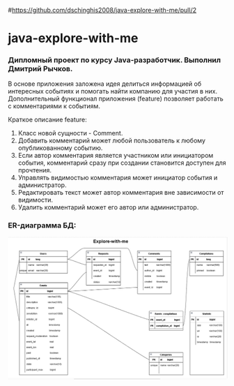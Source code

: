 #https://github.com/dschinghis2008/java-explore-with-me/pull/2
# java-explore-with-me
### Дипломный проект по курсу Java-разработчик. Выполнил Дмитрий Рычков.
В основе приложения заложена идея делиться информацией об интересных событиях и помогать найти компанию для участия в них.
Дополнительный функционал приложения (feature) позволяет работать с комментариями к событиям.

Краткое описание feature:
1. Класс новой сущности - Comment.
2. Добавить комментарий может любой пользователь к любому опубликованному событию.
3. Если автор комментария является участником или инициатором события, комментарий сразу при создании становится доступен для прочтения.
4. Управлять видимостью комментария может инициатор события и администратор.
5. Редактировать текст может автор комментария вне зависимости от видимости.
6. Удалить комментарий может его автор или администратор.

### ER-диаграмма БД:

![](https://github.com/dschinghis2008/java-explore-with-me/blob/feature_comments/dipl_bd.png?raw=true)
